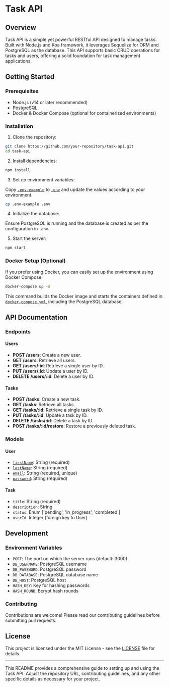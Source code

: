 # Task API

## Overview

Task API is a simple yet powerful RESTful API designed to manage tasks. Built with Node.js and Koa framework, it leverages Sequelize for ORM and PostgreSQL as the database. This API supports basic CRUD operations for tasks and users, offering a solid foundation for task management applications.

## Getting Started

### Prerequisites

- Node.js (v14 or later recommended)
- PostgreSQL
- Docker & Docker Compose (optional for containerized environments)

### Installation

1. Clone the repository:

```sh
git clone https://github.com/your-repository/task-api.git
cd task-api
```

2. Install dependencies:

```sh
npm install
```

3. Set up environment variables:

Copy [`.env-example`](command:_github.copilot.openRelativePath?%5B%7B%22scheme%22%3A%22file%22%2C%22authority%22%3A%22%22%2C%22path%22%3A%22%2Fhome%2Fgustavo%2FDevelopment%2FCesusc%2FlinguagemDeProgramacao2%2FTasks-project%2Fapirest%2F.env-example%22%2C%22query%22%3A%22%22%2C%22fragment%22%3A%22%22%7D%5D "/home/gustavo/Development/Cesusc/linguagemDeProgramacao2/Tasks-project/apirest/.env-example") to [`.env`](command:_github.copilot.openRelativePath?%5B%7B%22scheme%22%3A%22file%22%2C%22authority%22%3A%22%22%2C%22path%22%3A%22%2Fhome%2Fgustavo%2FDevelopment%2FCesusc%2FlinguagemDeProgramacao2%2FTasks-project%2Fapirest%2F.env%22%2C%22query%22%3A%22%22%2C%22fragment%22%3A%22%22%7D%5D "/home/gustavo/Development/Cesusc/linguagemDeProgramacao2/Tasks-project/apirest/.env") and update the values according to your environment.

```sh
cp .env-example .env
```

4. Initialize the database:

Ensure PostgreSQL is running and the database is created as per the configuration in `.env`.

5. Start the server:

```sh
npm start
```

### Docker Setup (Optional)

If you prefer using Docker, you can easily set up the environment using Docker Compose.

```sh
docker-compose up -d
```

This command builds the Docker image and starts the containers defined in [`docker-compose.yml`](command:_github.copilot.openRelativePath?%5B%7B%22scheme%22%3A%22file%22%2C%22authority%22%3A%22%22%2C%22path%22%3A%22%2Fhome%2Fgustavo%2FDevelopment%2FCesusc%2FlinguagemDeProgramacao2%2FTasks-project%2Fapirest%2Fdocker-compose.yml%22%2C%22query%22%3A%22%22%2C%22fragment%22%3A%22%22%7D%5D "/home/gustavo/Development/Cesusc/linguagemDeProgramacao2/Tasks-project/apirest/docker-compose.yml"), including the PostgreSQL database.

## API Documentation

### Endpoints

#### Users

- **POST /users**: Create a new user.
- **GET /users**: Retrieve all users.
- **GET /users/:id**: Retrieve a single user by ID.
- **PUT /users/:id**: Update a user by ID.
- **DELETE /users/:id**: Delete a user by ID.

#### Tasks

- **POST /tasks**: Create a new task.
- **GET /tasks**: Retrieve all tasks.
- **GET /tasks/:id**: Retrieve a single task by ID.
- **PUT /tasks/:id**: Update a task by ID.
- **DELETE /tasks/:id**: Delete a task by ID.
- **POST /tasks/:id/restore**: Restore a previously deleted task.

### Models

#### User

- [`firstName`](command:_github.copilot.openSymbolFromReferences?%5B%7B%22%24mid%22%3A1%2C%22path%22%3A%22%2Fhome%2Fgustavo%2FDevelopment%2FCesusc%2FlinguagemDeProgramacao2%2FTasks-project%2Fapirest%2Fsrc%2Fmodel%2Fuser.model.js%22%2C%22scheme%22%3A%22file%22%7D%2C%7B%22line%22%3A6%2C%22character%22%3A8%7D%5D "src/model/user.model.js"): String (required)
- [`lastName`](command:_github.copilot.openSymbolFromReferences?%5B%7B%22%24mid%22%3A1%2C%22path%22%3A%22%2Fhome%2Fgustavo%2FDevelopment%2FCesusc%2FlinguagemDeProgramacao2%2FTasks-project%2Fapirest%2Fsrc%2Fmodel%2Fuser.model.js%22%2C%22scheme%22%3A%22file%22%7D%2C%7B%22line%22%3A7%2C%22character%22%3A8%7D%5D "src/model/user.model.js"): String (required)
- [`email`](command:_github.copilot.openSymbolFromReferences?%5B%7B%22%24mid%22%3A1%2C%22path%22%3A%22%2Fhome%2Fgustavo%2FDevelopment%2FCesusc%2FlinguagemDeProgramacao2%2FTasks-project%2Fapirest%2Fsrc%2Fmodel%2Fuser.model.js%22%2C%22scheme%22%3A%22file%22%7D%2C%7B%22line%22%3A8%2C%22character%22%3A8%7D%5D "src/model/user.model.js"): String (required, unique)
- [`password`](command:_github.copilot.openSymbolFromReferences?%5B%7B%22%24mid%22%3A1%2C%22path%22%3A%22%2Fhome%2Fgustavo%2FDevelopment%2FCesusc%2FlinguagemDeProgramacao2%2FTasks-project%2Fapirest%2Fsrc%2Fmodel%2Fuser.model.js%22%2C%22scheme%22%3A%22file%22%7D%2C%7B%22line%22%3A9%2C%22character%22%3A8%7D%5D "src/model/user.model.js"): String (required)

#### Task

- `title`: String (required)
- `description`: String
- `status`: Enum ['pending', 'in_progress', 'completed']
- `userId`: Integer (foreign key to User)

## Development

### Environment Variables

- `PORT`: The port on which the server runs (default: 3000)
- `DB_USERNAME`: PostgreSQL username
- `DB_PASSWORD`: PostgreSQL password
- `DB_DATABASE`: PostgreSQL database name
- `DB_HOST`: PostgreSQL host
- `HASH_KEY`: Key for hashing passwords
- `HASH_ROUND`: Bcrypt hash rounds

### Contributing

Contributions are welcome! Please read our contributing guidelines before submitting pull requests.

## License

This project is licensed under the MIT License - see the [LICENSE](LICENSE) file for details.

---

This README provides a comprehensive guide to setting up and using the Task API. Adjust the repository URL, contributing guidelines, and any other specific details as necessary for your project.
